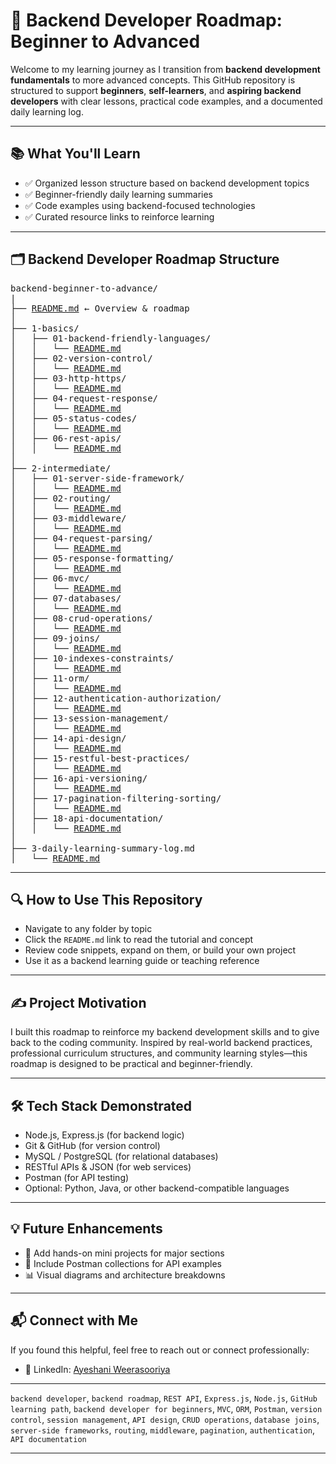 # 🚀 Backend Developer Roadmap: Beginner to Advanced

Welcome to my learning journey as I transition from **backend development fundamentals** to more advanced concepts. This GitHub repository is structured to support **beginners**, **self-learners**, and **aspiring backend developers** with clear lessons, practical code examples, and a documented daily learning log.

---

## 📚 What You'll Learn

- ✅ Organized lesson structure based on backend development topics
- ✅ Beginner-friendly daily learning summaries
- ✅ Code examples using backend-focused technologies
- ✅ Curated resource links to reinforce learning

---

## 🗂️ Backend Developer Roadmap Structure

<pre style="white-space: pre-wrap;">
backend-beginner-to-advance/
|
├── <a href="./README.md">README.md</a> ← Overview & roadmap
│
├── 1-basics/
│   ├── 01-backend-friendly-languages/
│   │   └── <a href="./1 - Basics/01-Backend-Friendly-Languages/README.md">README.md</a>
│   ├── 02-version-control/
│   │   └── <a href="./1 - Basics/02-Version-Control/README.md">README.md</a>
│   ├── 03-http-https/
│   │   └── <a href="./1 - Basics/03-HTTP-HTTPS/README.md">README.md</a>
│   ├── 04-request-response/
│   │   └── <a href="./1 - Basics/04-Request-Response/README.md">README.md</a>
│   ├── 05-status-codes/
│   │   └── <a href="./1 - Basics/05-Status-codes/README.md">README.md</a>
│   ├── 06-rest-apis/
│   │   └── <a href="./1 - Basics/06-Rest-API/README.md">README.md</a>
│
├── 2-intermediate/
│   ├── 01-server-side-framework/
│   │   └── <a href="./2 - Intermediate/01-Server-Side-Framework/README.md">README.md</a>
│   ├── 02-routing/
│   │   └── <a href="./2 - Intermediate/02-Routing/README.md">README.md</a>
│   ├── 03-middleware/
│   │   └── <a href="./2 - Intermediate/03-Middleware/README.md">README.md</a>
│   ├── 04-request-parsing/
│   │   └── <a href="./2 - Intermediate/04-Request-Parsing/README.md">README.md</a>
│   ├── 05-response-formatting/
│   │   └── <a href="./2 - Intermediate/05-Response-formatting/README.md">README.md</a>
│   ├── 06-mvc/
│   │   └── <a href="./2 - Intermediate/06-MVC/README.md">README.md</a>
│   ├── 07-databases/
│   │   └── <a href="./2 - Intermediate/07-Database/README.md">README.md</a>
│   ├── 08-crud-operations/
│   │   └── <a href="./2 - Intermediate/08-Crud-Operations/README.md">README.md</a>
│   ├── 09-joins/
│   │   └── <a href="./2 - Intermediate/09-Joins/README.md">README.md</a>
│   ├── 10-indexes-constraints/
│   │   └── <a href="./2 - Intermediate/10-Indexs-Constraints/README.md">README.md</a>
│   ├── 11-orm/
│   │   └── <a href="./2 - Intermediate/11-ORM/README.md">README.md</a>
│   ├── 12-authentication-authorization/
│   │   └── <a href="./2 - Intermediate/12-Authentication-Authorization/README.md">README.md</a>
│   ├── 13-session-management/
│   │   └── <a href="./2 - Intermediate/13-Session-Management/README.md">README.md</a>
│   ├── 14-api-design/
│   │   └── <a href="./2 - Intermediate/14-API-Design/README.md">README.md</a>
│   ├── 15-restful-best-practices/
│   │   └── <a href="./2 - Intermediate/15-Restful-Best-Practices/README.md">README.md</a>
│   ├── 16-api-versioning/
│   │   └── <a href="./2 - Intermediate/16-API-Versioning/README.md">README.md</a>
│   ├── 17-pagination-filtering-sorting/
│   │   └── <a href="./2 - Intermediate/17-Pagination-Filtering-Sourting/README.md">README.md</a>
│   ├── 18-api-documentation/
│   │   └── <a href="./2 - Intermediate/18-API-Documentation/README.md">README.md</a>
│
├── 3-daily-learning-summary-log.md
│   └── <a href="./3 - Daily Learning Summaries/README.md">README.md</a>
</pre>

---

## 🔍 How to Use This Repository

- Navigate to any folder by topic
- Click the `README.md` link to read the tutorial and concept
- Review code snippets, expand on them, or build your own project
- Use it as a backend learning guide or teaching reference

---

## ✍️ Project Motivation

I built this roadmap to reinforce my backend development skills and to give back to the coding community. Inspired by real-world backend practices, professional curriculum structures, and community learning styles—this roadmap is designed to be practical and beginner-friendly.

---

## 🛠️ Tech Stack Demonstrated

- Node.js, Express.js (for backend logic)
- Git & GitHub (for version control)
- MySQL / PostgreSQL (for relational databases)
- RESTful APIs & JSON (for web services)
- Postman (for API testing)
- Optional: Python, Java, or other backend-compatible languages

---

## 💡 Future Enhancements

- 🧩 Add hands-on mini projects for major sections
- 📄 Include Postman collections for API examples
- 📊 Visual diagrams and architecture breakdowns

---

## 📬 Connect with Me

If you found this helpful, feel free to reach out or connect professionally:

- 🔗 LinkedIn: [Ayeshani Weerasooriya](https://www.linkedin.com/in/ayeshani-weerasooriya/)

---

`backend developer`, `backend roadmap`, `REST API`, `Express.js`, `Node.js`, `GitHub learning path`, `backend developer for beginners`, `MVC`, `ORM`, `Postman`, `version control`, `session management`, `API design`, `CRUD operations`, `database joins`, `server-side frameworks`, `routing`, `middleware`, `pagination`, `authentication`, `API documentation`

---

